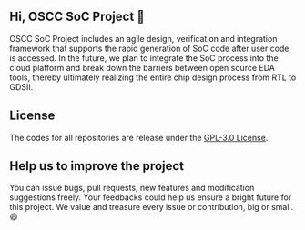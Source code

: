 ## Hi, OSCC SoC Project 👋
OSCC SoC Project includes an agile design, verification and integration framework that supports the rapid generation of SoC code after user code is accessed. In the future, we plan to integrate the SoC process into the cloud platform and break down the barriers between open source EDA tools, thereby ultimately realizing the entire chip design process from RTL to GDSII.

## License
The codes for all repositories are release under the [GPL-3.0 License](LICENSE).

## Help us to improve the project
You can issue bugs, pull requests, new features and modification suggestions freely. Your feedbacks could help us ensure a bright future for this project. We value and treasure every issue or contribution, big or small. 😄
